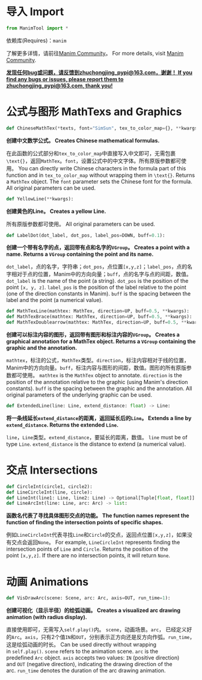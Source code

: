 # 导入 Import

```python
from ManimTool import *
```

依赖库(Requires)：`manim`

了解更多详情，请前往[Manim Community](https://www.manim.community)。
For more details, visit [Manim Community](https://www.manim.community).

<u>**发现任何bug或问题，请反馈到zhuchongjing_pypi@163.com，谢谢！
If you find any bugs or issues, please report them to zhuchongjing_pypi@163.com, thank you!** </u>

# 公式与图形 MathTexs and Graphics

```python
def ChineseMathTex(*texts, font="SimSun", tex_to_color_map={}, **kwargs):
```

**创建中文数学公式。
Creates Chinese mathematical formulas.**

在此函数的公式部分和`tex_to_color_map`中直接写入中文即可，无需包裹`\text{}`，返回`MathTex`。`font`，设置公式中的中文字体。所有原版参数都可使用。
You can directly write Chinese characters in the formula part of this function and in `tex_to_color_map` without wrapping them in `\text{}`. Returns a `MathTex` object. The `font` parameter sets the Chinese font for the formula. All original parameters can be used.

```python
def YellowLine(**kwargs):
```

**创建黄色的Line。
Creates a yellow Line.**

所有原版参数都可使用。
All original parameters can be used.

```python
def LabelDot(dot_label, dot_pos, label_pos=DOWN, buff=0.1):
```

**创建一个带有名字的点，返回带有点和名字的`VGroup`。
Creates a point with a name. Returns a ``VGroup`` containing the point and its name.** 

`dot_label`，点的名字，字符串；`dot_pos`，点位置`[x,y,z]`；`label_pos`，点的名字相对于点的位置，Manim中的方向向量；`buff`，点的名字与点的间距，数值。
`dot_label` is the name of the point (a string). `dot_pos` is the position of the point `[x, y, z]`. `label_pos` is the position of the label relative to the point (one of the direction constants in Manim). `buff` is the spacing between the label and the point (a numerical value).

```python
def MathTexLine(mathtex: MathTex, direction=UP, buff=0.5, **kwargs):
def MathTexBrace(mathtex: MathTex, direction=UP, buff=0.5, **kwargs):
def MathTexDoublearrow(mathtex: MathTex, direction=UP, buff=0.5, **kwargs):
```

**创建可以标注内容的图形，返回带有图形和标注内容的`VGroup`。
Creates a graphical annotation for a MathTex object. Returns a `VGroup` containing the graphic and the annotation.**

`mathtex`，标注的公式，`MathTex`类型。`direction`，标注内容相对于线的位置，Manim中的方向向量。`buff`，标注内容与图形的间距，数值。图形的所有原版参数都可使用。
`mathtex` is the `MathTex` object to annotate. `direction` is the position of the annotation relative to the graphic (using Manim's direction constants). `buff` is the spacing between the graphic and the annotation. All original parameters of the underlying graphic can be used.

```python
def ExtendedLine(line: Line, extend_distance: float) -> Line:
```

**将一条线延长`extend_distance`的距离，返回延长后的`Line`。
Extends a line by ``extend_distance``. Returns the extended ``Line``.**

`line`，`Line`类型。`extend_distance`，要延长的距离，数值。
`line` must be of type `Line`. `extend_distance` is the distance to extend (a numerical value).

# 交点 Intersections

```python
def CircleInt(circle1, circle2):
def LineCircleInt(line, circle):
def LineInt(line1: Line, line2: Line) -> Optional[Tuple[float, float]]:
def LineArcInt(line: Line, arc: Arc) -> list:
```

**函数名代表了寻找具体图形交点的功能。
The function names represent the function of finding the intersection points of specific shapes.**

例如`LineCircleInt`代表寻找`Line`和`Circle`的交点，返回点位置`[x,y,z]`，如果没有交点会返回`None`。
For example, `LineCircleInt` represents finding the intersection points of `Line` and `Circle`. Returns the position of the point `[x,y,z]`. If there are no intersection points, it will return `None`.

# 动画 Animations

```python
def VisDrawArc(scene: Scene, arc: Arc, axis=OUT, run_time=1):
```

 **创建可视化（显示半径）的绘弧动画。
 Creates a visualized arc drawing animation (with radius display).**

直接使用即可，无需写入`self.play()`内。 `scene`，动画场景。`arc`， 已经定义好的`Arc`。`axis`，只有2个值`IN`和`OUT`，分别表示正方向还是反方向作弧。`run_time`，这是绘弧动画的时长。
Can be used directly without wrapping in `self.play()`. `scene` refers to the animation scene. `arc` is the predefined `Arc` object. `axis` accepts two values: `IN` (positive direction) and `OUT` (negative direction), indicating the drawing direction of the arc. `run_time` denotes the duration of the arc drawing animation.


